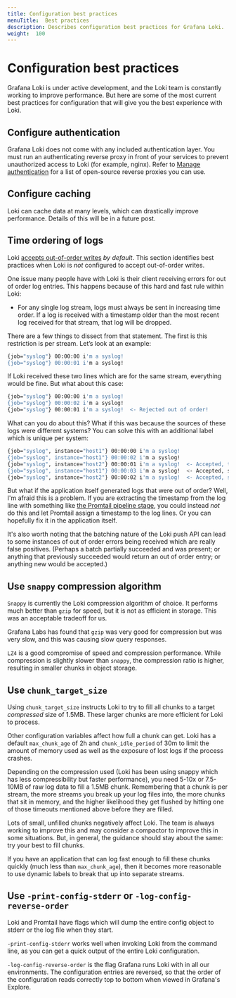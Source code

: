 ```yaml
---
title: Configuration best practices
menuTitle:  Best practices
description: Describes configuration best practices for Grafana Loki.
weight:  100
---
```

# Configuration best practices

Grafana Loki is under active development, and the Loki team is constantly working to improve performance. But here are some of the most current best practices for configuration that will give you the best experience with Loki.

## Configure authentication

Grafana Loki does not come with any included authentication layer. You must run an authenticating reverse proxy in front of your services to prevent unauthorized access to Loki (for example, nginx). Refer to [Manage authentication](https://grafana.com/docs/loki/<LOKI_VERSION>/operations/authentication/) for a list of open-source reverse proxies you can use.

## Configure caching

Loki can cache data at many levels, which can drastically improve performance. Details of this will be in a future post.

## Time ordering of logs

Loki [accepts out-of-order writes](https://grafana.com/docs/loki/<LOKI_VERSION>/configure/#accept-out-of-order-writes) _by default_.
This section identifies best practices when Loki is _not_ configured to accept out-of-order writes.

One issue many people have with Loki is their client receiving errors for out of order log entries. This happens because of this hard and fast rule within Loki:

- For any single log stream, logs must always be sent in increasing time order. If a log is received with a timestamp older than the most recent log received for that stream, that log will be dropped.

There are a few things to dissect from that statement. The first is this restriction is per stream. Let’s look at an example:

```bash
{job="syslog"} 00:00:00 i'm a syslog!
{job="syslog"} 00:00:01 i'm a syslog!
```

If Loki received these two lines which are for the same stream, everything would be fine. But what about this case:

```bash
{job="syslog"} 00:00:00 i'm a syslog!
{job="syslog"} 00:00:02 i'm a syslog!
{job="syslog"} 00:00:01 i'm a syslog!  <- Rejected out of order!
```

What can you do about this? What if this was because the sources of these logs were different systems? You can solve this with an additional label which is unique per system:

```bash
{job="syslog", instance="host1"} 00:00:00 i'm a syslog!
{job="syslog", instance="host1"} 00:00:02 i'm a syslog!
{job="syslog", instance="host2"} 00:00:01 i'm a syslog!  <- Accepted, this is a new stream!
{job="syslog", instance="host1"} 00:00:03 i'm a syslog!  <- Accepted, still in order for stream 1
{job="syslog", instance="host2"} 00:00:02 i'm a syslog!  <- Accepted, still in order for stream 2
```

But what if the application itself generated logs that were out of order? Well, I'm afraid this is a problem. If you are extracting the timestamp from the log line with something like [the Promtail pipeline stage](https://grafana.com/docs/loki/<LOKI_VERSION>>/send-data/promtail/stages/timestamp/), you could instead _not_ do this and let Promtail assign a timestamp to the log lines. Or you can hopefully fix it in the application itself.

It's also worth noting that the batching nature of the Loki push API can lead to some instances of out of order errors being received which are really false positives. (Perhaps a batch partially succeeded and was present; or anything that previously succeeded would return an out of order entry; or anything new would be accepted.)

## Use `snappy` compression algorithm

`Snappy` is currently the Loki compression algorithm of choice. It performs much better than `gzip` for speed, but it is not as efficient in storage. This was an acceptable tradeoff for us.

Grafana Labs has found that `gzip` was very good for compression but was very slow, and this was causing slow query responses.

`LZ4` is a good compromise of speed and compression performance. While compression is slightly slower than `snappy`, the compression ratio is higher, resulting in smaller chunks in object storage.

## Use `chunk_target_size`

Using `chunk_target_size` instructs Loki to try to fill all chunks to a target _compressed_ size of 1.5MB. These larger chunks are more efficient for Loki to process.

Other configuration variables affect how full a chunk can get. Loki has a default `max_chunk_age` of 2h and `chunk_idle_period` of 30m to limit the amount of memory used as well as the exposure of lost logs if the process crashes.

Depending on the compression used (Loki has been using snappy which has less compressibility but faster performance), you need 5-10x or 7.5-10MB of raw log data to fill a 1.5MB chunk. Remembering that a chunk is per stream, the more streams you break up your log files into, the more chunks that sit in memory, and the higher likelihood they get flushed by hitting one of those timeouts mentioned above before they are filled.

Lots of small, unfilled chunks negatively affect Loki. The team is always working to improve this and may consider a compactor to improve this in some situations. But, in general, the guidance should stay about the same: try your best to fill chunks.

If you have an application that can log fast enough to fill these chunks quickly (much less than `max_chunk_age`), then it becomes more reasonable to use dynamic labels to break that up into separate streams.

## Use `-print-config-stderr` or `-log-config-reverse-order`

Loki and Promtail have flags which will dump the entire config object to stderr or the log file when they start.

`-print-config-stderr` works well when invoking Loki from the command line, as you can get a quick output of the entire Loki configuration.

`-log-config-reverse-order` is the flag Grafana runs Loki with in all our environments. The configuration entries are reversed, so that the order of the configuration reads correctly top to bottom when viewed in Grafana's Explore.
